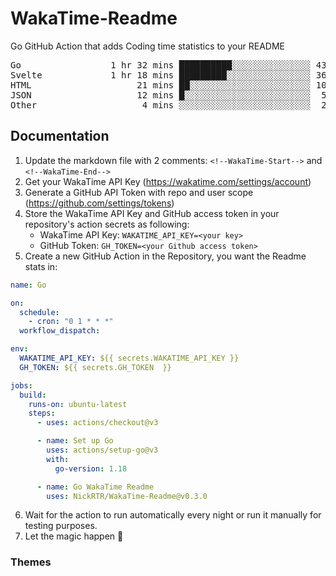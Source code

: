 # WakaTime-Readme

Go GitHub Action that adds Coding time statistics to your README

<!--WakaTime-Start-->
<pre>Go                 1 hr 32 mins ██████████░░░░░░░░░░░░░░░ 43.07 %</br>Svelte             1 hr 18 mins █████████░░░░░░░░░░░░░░░░ 36.59 %</br>HTML                    21 mins ██░░░░░░░░░░░░░░░░░░░░░░░ 10.17 %</br>JSON                    12 mins █░░░░░░░░░░░░░░░░░░░░░░░░  5.86 %</br>Other                    4 mins ░░░░░░░░░░░░░░░░░░░░░░░░░  2.22 %</br></pre>
<!--WakaTime-End-->

## Documentation

1. Update the markdown file with 2 comments:
   `<!--WakaTime-Start-->` and `<!--WakaTime-End-->`
2. Get your WakaTime API Key (https://wakatime.com/settings/account)
3. Generate a GitHub API Token with repo and user scope (https://github.com/settings/tokens)
4. Store the WakaTime API Key and GitHub access token in your repository's action secrets as following:
   - WakaTime API Key: `WAKATIME_API_KEY=<your key>`
   - GitHub Token: `GH_TOKEN=<your Github access token>`
5. Create a new GitHub Action in the Repository, you want the Readme stats in:

```yml
name: Go

on:
  schedule:
    - cron: "0 1 * * *"
  workflow_dispatch:

env:
  WAKATIME_API_KEY: ${{ secrets.WAKATIME_API_KEY }}
  GH_TOKEN: ${{ secrets.GH_TOKEN  }}

jobs:
  build:
    runs-on: ubuntu-latest
    steps:
      - uses: actions/checkout@v3

      - name: Set up Go
        uses: actions/setup-go@v3
        with:
          go-version: 1.18

      - name: Go WakaTime Readme
        uses: NickRTR/WakaTime-Readme@v0.3.0
```

6. Wait for the action to run automatically every night or run it manually for testing purposes.
7. Let the magic happen 🚀

### Themes
